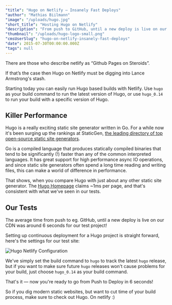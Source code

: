 ```yaml
---
"title": "Hugo on Netlify — Insanely Fast Deploys"
"author": "Mathias Biilmann"
"image": "/uploads/hugo.jpg"
"short_title": "Hosting Hugo on Netlify"
"description": "From push to GitHub, until a new deploy is live on our CDN in 6 seconds for our test project!"
"thumbnail": "/uploads/hugo-logo-small.png"
"cmsUserSlug": "hugo-on-netlify-insanely-fast-deploys"
"date": 2015-07-30T00:00:00.000Z
"tags": null
---
```


There are those who describe netlify as “Github Pages on Steroids”.

If that’s the case then Hugo on Netlify must be digging into Lance Armstrong's stash.

Starting today you can easily run Hugo based builds with Netlify. Use `hugo` as your build command to run the latest version of Hugo, or use `hugo_0.14` to run your build with a specific version of Hugo.

<!-- excerpt -->

## Killer Performance

Hugo is a really exciting static site generator written in Go. For a while now it's been surging up the rankings at StaticGen, [the leading directory of top open-source static site generators](https://www.staticgen.com/).

Go is a compiled language that produces statically compiled binaries that tend to be significantly (!) faster than any of the common interpreted languages. It has great support for high performance async IO operations, and since static site generators often spend a long time reading and writing files, this can make a world of difference in performance.

That shows, when you compare Hugo with just about any other static site generator. The [Hugo Homepage](http://gohugo.io/overview/introduction/) claims ~1ms per page, and that's consistent with what we've seen in our tests.

## Our Tests

The average time from push to eg. GitHub, until a new deploy is live on our CDN was around 6 seconds for our test project!

Setting up continuous deployment for a Hugo project is straight forward, here's the settings for our test site:

![Hugo Netlify Configuration](/uploads/hugo-configuration.png)

We've simply set the build command to `hugo` to track the latest `hugo` release, but if you want to make sure future `hugo` releases won't cause problems for your build, just choose `hugo_0.14` as your build command.

That's it — now you're ready to go from Push to Deploy in 6 seconds!

So if you dig modern static websites, but want to cut time of your build process, make sure to check out Hugo. On netlify :)
